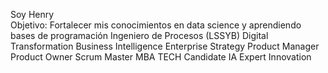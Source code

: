 Soy Henry  
Objetivo: Fortalecer mis conocimientos en data science y aprendiendo bases de programación
Ingeniero de Procesos (LSSYB) 
 Digital Transformation 
 Business Intelligence
 Enterprise Strategy 
 Product Manager 
 Product Owner 
 Scrum Master 
 MBA TECH Candidate
 IA Expert 
 Innovation
